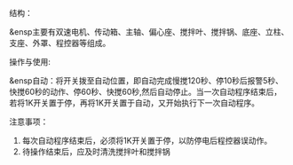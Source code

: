 结构：

&ensp主要有双速电机、传动箱、主轴、偏心座、搅拌叶、搅拌锅、底座、立柱、支座、外罩、程控器等组成。

操作与使用:

&ensp自动：将开关拨至自动位置，即自动完成慢搅120秒、停10秒后报警5秒、快搅60秒的动作、停60秒、快搅60秒,然后自动停止。当一次自动程序结束后，若将1K开关置于停，再将1K开关置于自动，又开始执行下一次自动程序。
 
 注意事项：
 
 1. 每次自动程序结束后，必须将1K开关置于停，以防停电后程控器误动作。
 2. 待操作结束后，应及时清洗搅拌叶和搅拌锅